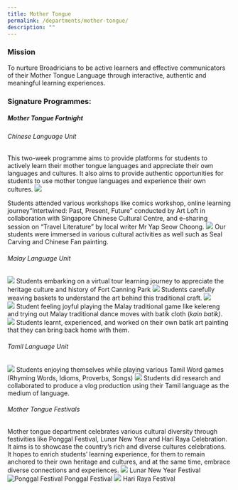 ```yaml
---
title: Mother Tongue
permalink: /departments/mother-tongue/
description: ""
---
```

### Mission
To nurture Broadricians to be active learners and effective communicators of their Mother Tongue Language through interactive, authentic and meaningful learning experiences.

### Signature Programmes:

##### Mother Tongue Fortnight
###### Chinese Language Unit
This two-week programme aims to provide platforms for students to actively learn their mother tongue languages and appreciate their own languages and cultures. It also aims to provide authentic opportunities for students to use mother tongue languages and experience their own cultures.
![](/images/DEPT/MTL/image1.jpeg)

Students attended various workshops like comics workshop, online learning journey“Intertwined: Past, Present, Future” conducted by Art Loft in collaboration with Singapore Chinese Cultural Centre, and e-sharing session on “Travel Literature” by local writer Mr Yap Seow Choong.
![](/images/DEPT/MTL/image5.jpeg)
Our students were immersed in various cultural activities as well such as Seal Carving and Chinese Fan painting.
###### Malay Language Unit
![](/images/DEPT/MTL/image9.jpeg)
Students embarking on a virtual tour learning journey to appreciate the heritage culture and history of Fort Canning Park
![](/images/DEPT/MTL/image12.jpeg)
 Students carefully weaving baskets to understand the art behind this traditional craft.
 ![](/images/DEPT/MTL/image17.jpeg)<br>
 ![](/images/DEPT/MTL/image15.jpeg)
Student feeling joyful playing the Malay traditional game like kelereng and trying out Malay traditional dance moves with batik cloth (_kain batik)_.
![](/images/DEPT/MTL/image20.jpeg)
Students learnt, experienced, and worked on their own batik art painting that they can bring back home with them.
###### Tamil Language Unit
![](/images/DEPT/MTL/image25.jpeg)
Students enjoying themselves while playing various Tamil Word games (Rhyming Words, Idioms, Proverbs, Songs)
![](/images/DEPT/MTL/image26.jpeg)
Students did research and collaborated to produce a vlog production using their Tamil language as the medium of language.
###### Mother Tongue Festivals
Mother tongue department celebrates various cultural diversity through festivities like Ponggal Festival, Lunar New Year and Hari Raya Celebration. It aims is to showcase the country’s rich and diverse cultures celebrations. It hopes to enrich students’ learning experience, for them to remain anchored to their own heritage and cultures, and at the same time, embrace diverse connections and experiences.
![](/images/DEPT/MTL/image33.jpeg)
Lunar New Year Festival
![Ponggal Festival](/images/DEPT/MTL/image34.jpeg)
Ponggal Festival
![](/images/DEPT/MTL/image37.jpeg)
Hari Raya Festival